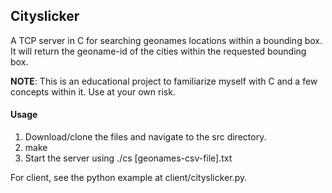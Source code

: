 ## Cityslicker

A TCP server in C for searching geonames locations within a bounding box.
It will return the geoname-id of the cities within the requested bounding box.

**NOTE**: This is an educational project to familiarize myself with C and a few concepts within it. Use at your own risk.

#### Usage
1. Download/clone the files and navigate to the src directory.
2. make
3. Start the server using ./cs [geonames-csv-file].txt

For client, see the python example at client/cityslicker.py.